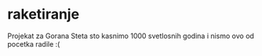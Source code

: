 # raketiranje
Projekat za Gorana
Steta sto kasnimo 1000 svetlosnih godina i nismo ovo od pocetka radile :(
